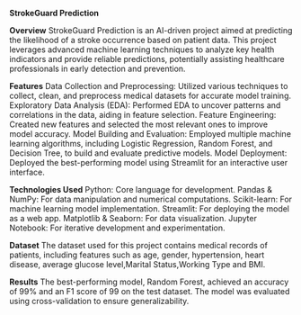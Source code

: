 **StrokeGuard Prediction**

**Overview**
StrokeGuard Prediction is an AI-driven project aimed at predicting the likelihood of a stroke occurrence based on patient data. This project leverages advanced machine learning techniques to analyze key health indicators and provide reliable predictions, potentially assisting healthcare professionals in early detection and prevention.

**Features**
Data Collection and Preprocessing: Utilized various techniques to collect, clean, and preprocess medical datasets for accurate model training.
Exploratory Data Analysis (EDA): Performed EDA to uncover patterns and correlations in the data, aiding in feature selection.
Feature Engineering: Created new features and selected the most relevant ones to improve model accuracy.
Model Building and Evaluation: Employed multiple machine learning algorithms, including Logistic Regression, Random Forest, and Decision Tree, to build and evaluate predictive models.
Model Deployment: Deployed the best-performing model using Streamlit for an interactive user interface.

**Technologies Used**
Python: Core language for development.
Pandas & NumPy: For data manipulation and numerical computations.
Scikit-learn: For machine learning model implementation.
Streamlit: For deploying the model as a web app.
Matplotlib & Seaborn: For data visualization.
Jupyter Notebook: For iterative development and experimentation.

**Dataset**
The dataset used for this project contains medical records of patients, including features such as age, gender, hypertension, heart disease, average glucose level,Marital Status,Working Type and BMI.

**Results**
The best-performing model, Random Forest, achieved an accuracy of 99% and an F1 score of 99 on the test dataset. The model was evaluated using cross-validation to ensure generalizability.
